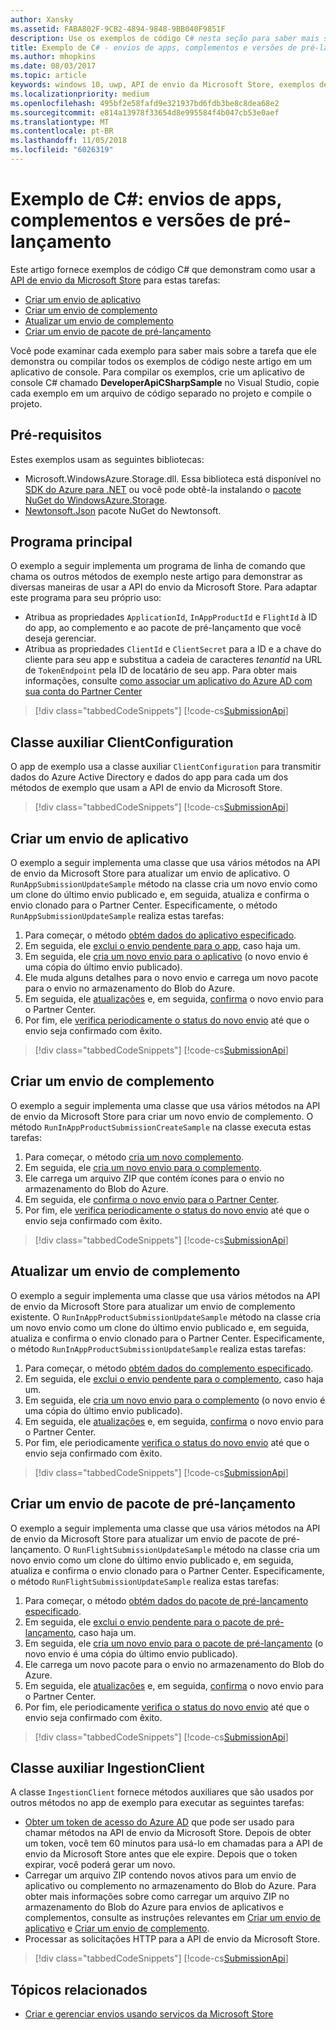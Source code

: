 ```yaml
---
author: Xansky
ms.assetid: FABA802F-9CB2-4894-9848-9BB040F9851F
description: Use os exemplos de código C# nesta seção para saber mais sobre como usar a API de envio da Microsoft Store.
title: Exemplo de C# - envios de apps, complementos e versões de pré-lançamento
ms.author: mhopkins
ms.date: 08/03/2017
ms.topic: article
keywords: windows 10, uwp, API de envio da Microsoft Store, exemplos de código, C#
ms.localizationpriority: medium
ms.openlocfilehash: 495bf2e58fafd9e321937bd6fdb3be8c8dea68e2
ms.sourcegitcommit: e814a13978f33654d8e995584f4b047cb53e0aef
ms.translationtype: MT
ms.contentlocale: pt-BR
ms.lasthandoff: 11/05/2018
ms.locfileid: "6026319"
---
```

# <a name="c-sample-submissions-for-apps-add-ons-and-flights"></a>Exemplo de C#: envios de apps, complementos e versões de pré-lançamento

Este artigo fornece exemplos de código C# que demonstram como usar a [API de envio da Microsoft Store](create-and-manage-submissions-using-windows-store-services.md) para estas tarefas:

* [Criar um envio de aplicativo](#create-app-submission)
* [Criar um envio de complemento](#create-add-on-submission)
* [Atualizar um envio de complemento](#update-add-on-submission)
* [Criar um envio de pacote de pré-lançamento](#create-flight-submission)

Você pode examinar cada exemplo para saber mais sobre a tarefa que ele demonstra ou compilar todos os exemplos de código neste artigo em um aplicativo de console. Para compilar os exemplos, crie um aplicativo de console C# chamado **DeveloperApiCSharpSample** no Visual Studio, copie cada exemplo em um arquivo de código separado no projeto e compile o projeto.

## <a name="prerequisites"></a>Pré-requisitos

Estes exemplos usam as seguintes bibliotecas:

* Microsoft.WindowsAzure.Storage.dll. Essa biblioteca está disponível no [SDK do Azure para .NET](https://azure.microsoft.com/downloads/) ou você pode obtê-la instalando o [pacote NuGet do WindowsAzure.Storage](https://www.nuget.org/packages/WindowsAzure.Storage).
* [Newtonsoft.Json](http://www.newtonsoft.com/json) pacote NuGet do Newtonsoft.

## <a name="main-program"></a>Programa principal

O exemplo a seguir implementa um programa de linha de comando que chama os outros métodos de exemplo neste artigo para demonstrar as diversas maneiras de usar a API do envio da Microsoft Store. Para adaptar este programa para seu próprio uso:

* Atribua as propriedades ```ApplicationId```, ```InAppProductId``` e ```FlightId``` à ID do app, ao complemento e ao pacote de pré-lançamento que você deseja gerenciar.
* Atribua as propriedades ```ClientId``` e ```ClientSecret``` para a ID e a chave do cliente para seu app e substitua a cadeia de caracteres *tenantid* na URL de ```TokenEndpoint``` pela ID de locatário de seu app. Para obter mais informações, consulte [como associar um aplicativo do Azure AD com sua conta do Partner Center](create-and-manage-submissions-using-windows-store-services.md#how-to-associate-an-azure-ad-application-with-your-partner-center-account)

> [!div class="tabbedCodeSnippets"]
[!code-cs[SubmissionApi](./code/StoreServicesExamples_Submission/cs/Program.cs#Main)]

<span id="clientconfiguration" />

## <a name="clientconfiguration-helper-class"></a>Classe auxiliar ClientConfiguration

O app de exemplo usa a classe auxiliar ```ClientConfiguration``` para transmitir dados do Azure Active Directory e dados do app para cada um dos métodos de exemplo que usam a API de envio da Microsoft Store.

> [!div class="tabbedCodeSnippets"]
[!code-cs[SubmissionApi](./code/StoreServicesExamples_Submission/cs/ClientConfiguration.cs#ClientConfiguration)]

<span id="create-app-submission" />

## <a name="create-an-app-submission"></a>Criar um envio de aplicativo

O exemplo a seguir implementa uma classe que usa vários métodos na API de envio da Microsoft Store para atualizar um envio de aplicativo. O ```RunAppSubmissionUpdateSample``` método na classe cria um novo envio como um clone do último envio publicado e, em seguida, atualiza e confirma o envio clonado para o Partner Center. Especificamente, o método ```RunAppSubmissionUpdateSample``` realiza estas tarefas:

1. Para começar, o método [obtém dados do aplicativo especificado](get-an-app.md).
2. Em seguida, ele [exclui o envio pendente para o app](delete-an-app-submission.md), caso haja um.
3. Em seguida, ele [cria um novo envio para o aplicativo](create-an-app-submission.md) (o novo envio é uma cópia do último envio publicado).
4. Ele muda alguns detalhes para o novo envio e carrega um novo pacote para o envio no armazenamento do Blob do Azure.
5. Em seguida, ele [atualizações](update-an-app-submission.md) e, em seguida, [confirma](commit-an-app-submission.md) o novo envio para o Partner Center.
6. Por fim, ele [verifica periodicamente o status do novo envio](get-status-for-an-app-submission.md) até que o envio seja confirmado com êxito.

> [!div class="tabbedCodeSnippets"]
[!code-cs[SubmissionApi](./code/StoreServicesExamples_Submission/cs/AppSubmissionUpdateSample.cs#AppSubmissionUpdateSample)]

<span id="create-add-on-submission" />

## <a name="create-an-add-on-submission"></a>Criar um envio de complemento

O exemplo a seguir implementa uma classe que usa vários métodos na API de envio da Microsoft Store para criar um novo envio de complemento. O método ```RunInAppProductSubmissionCreateSample``` na classe executa estas tarefas:

1. Para começar, o método [cria um novo complemento](create-an-add-on.md).
2. Em seguida, ele [cria um novo envio para o complemento](create-an-add-on-submission.md).
3. Ele carrega um arquivo ZIP que contém ícones para o envio no armazenamento do Blob do Azure.
4. Em seguida, ele [confirma o novo envio para o Partner Center](commit-an-add-on-submission.md).
5. Por fim, ele [verifica periodicamente o status do novo envio](get-status-for-an-add-on-submission.md) até que o envio seja confirmado com êxito.

> [!div class="tabbedCodeSnippets"]
[!code-cs[SubmissionApi](./code/StoreServicesExamples_Submission/cs/InAppProductSubmissionCreateSample.cs#InAppProductSubmissionCreateSample)]

<span id="update-add-on-submission" />

## <a name="update-an-add-on-submission"></a>Atualizar um envio de complemento

O exemplo a seguir implementa uma classe que usa vários métodos na API de envio da Microsoft Store para atualizar um envio de complemento existente. O ```RunInAppProductSubmissionUpdateSample``` método na classe cria um novo envio como um clone do último envio publicado e, em seguida, atualiza e confirma o envio clonado para o Partner Center. Especificamente, o método ```RunInAppProductSubmissionUpdateSample``` realiza estas tarefas:

1. Para começar, o método [obtém dados do complemento especificado](get-an-add-on.md).
2. Em seguida, ele [exclui o envio pendente para o complemento](delete-an-add-on-submission.md), caso haja um.
3. Em seguida, ele [cria um novo envio para o complemento](create-an-add-on-submission.md) (o novo envio é uma cópia do último envio publicado).
5. Em seguida, ele [atualizações](update-an-add-on-submission.md) e, em seguida, [confirma](commit-an-add-on-submission.md) o novo envio para o Partner Center.
6. Por fim, ele periodicamente [verifica o status do novo envio](get-status-for-an-add-on-submission.md) até que o envio seja confirmado com êxito.

> [!div class="tabbedCodeSnippets"]
[!code-cs[SubmissionApi](./code/StoreServicesExamples_Submission/cs/InAppProductSubmissionUpdateSample.cs#InAppProductSubmissionUpdateSample)]

<span id="create-flight-submission" />

## <a name="create-a-package-flight-submission"></a>Criar um envio de pacote de pré-lançamento

O exemplo a seguir implementa uma classe que usa vários métodos na API de envio da Microsoft Store para atualizar um envio de pacote de pré-lançamento. O ```RunFlightSubmissionUpdateSample``` método na classe cria um novo envio como um clone do último envio publicado e, em seguida, atualiza e confirma o envio clonado para o Partner Center. Especificamente, o método ```RunFlightSubmissionUpdateSample``` realiza estas tarefas:

1. Para começar, o método [obtém dados do pacote de pré-lançamento especificado](get-a-flight.md).
2. Em seguida, ele [exclui o envio pendente para o pacote de pré-lançamento](delete-a-flight-submission.md), caso haja um.
3. Em seguida, ele [cria um novo envio para o pacote de pré-lançamento](create-a-flight-submission.md) (o novo envio é uma cópia do último envio publicado).
4. Ele carrega um novo pacote para o envio no armazenamento do Blob do Azure.
5. Em seguida, ele [atualizações](update-a-flight-submission.md) e, em seguida, [confirma](commit-a-flight-submission.md) o novo envio para o Partner Center.
6. Por fim, ele periodicamente [verifica o status do novo envio](get-status-for-a-flight-submission.md) até que o envio seja confirmado com êxito.

> [!div class="tabbedCodeSnippets"]
[!code-cs[SubmissionApi](./code/StoreServicesExamples_Submission/cs/FlightSubmissionUpdateSample.cs#FlightSubmissionUpdateSample)]

<span id="ingestionclient" />

## <a name="ingestionclient-helper-class"></a>Classe auxiliar IngestionClient

A classe ```IngestionClient``` fornece métodos auxiliares que são usados por outros métodos no app de exemplo para executar as seguintes tarefas:

* [Obter um token de acesso do Azure AD](create-and-manage-submissions-using-windows-store-services.md#obtain-an-azure-ad-access-token) que pode ser usado para chamar métodos na API de envio da Microsoft Store. Depois de obter um token, você tem 60 minutos para usá-lo em chamadas para a API de envio da Microsoft Store antes que ele expire. Depois que o token expirar, você poderá gerar um novo.
* Carregar um arquivo ZIP contendo novos ativos para um envio de aplicativo ou complemento no armazenamento do Blob do Azure. Para obter mais informações sobre como carregar um arquivo ZIP no armazenamento do Blob do Azure para envios de aplicativos e complementos, consulte as instruções relevantes em [Criar um envio de aplicativo](manage-app-submissions.md#create-an-app-submission) e [Criar um envio de complemento](manage-add-on-submissions.md#create-an-add-on-submission).
* Processar as solicitações HTTP para a API de envio da Microsoft Store.

> [!div class="tabbedCodeSnippets"]
[!code-cs[SubmissionApi](./code/StoreServicesExamples_Submission/cs/IngestionClient.cs#IngestionClient)]

## <a name="related-topics"></a>Tópicos relacionados

* [Criar e gerenciar envios usando serviços da Microsoft Store](create-and-manage-submissions-using-windows-store-services.md)
